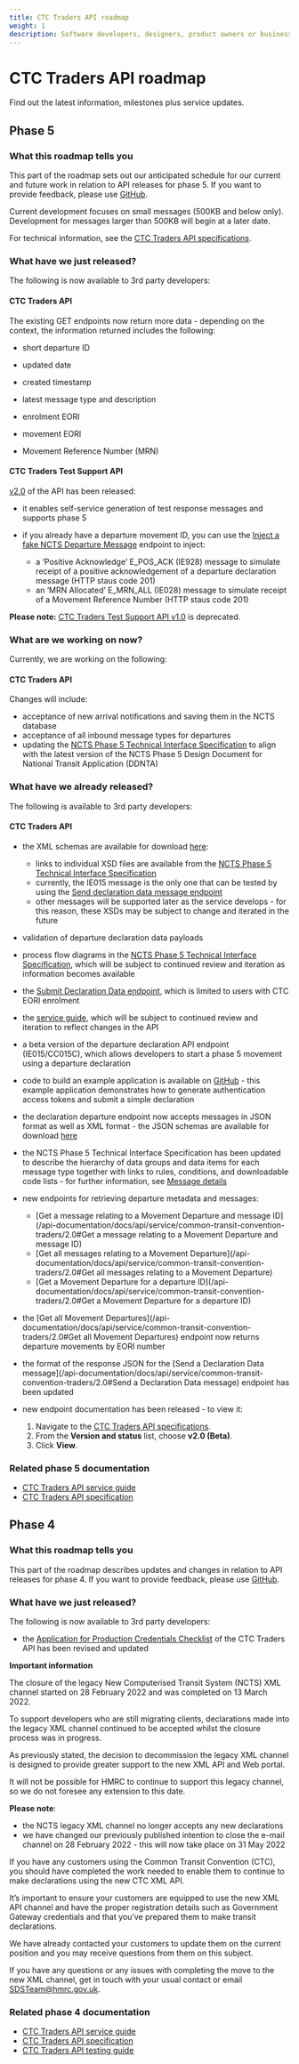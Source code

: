 ```yaml
---
title: CTC Traders API roadmap
weight: 1
description: Software developers, designers, product owners or business analysts - see how you can integrate your software with Common Transit Convention Traders API.
---
```

# CTC Traders API roadmap

Find out the latest information, milestones plus service updates.

## Phase 5
### What this roadmap tells you
This part of the roadmap sets out our anticipated schedule for our current and future work in relation to API releases for phase 5. If you want to provide feedback, please use [GitHub](https://github.com/hmrc/common-transit-convention-traders/issues).

Current development focuses on small messages (500KB and below only). Development for messages larger than 500KB will begin at a later date.

For technical information, see the [CTC Traders API specifications](/api-documentation/docs/api/service/common-transit-convention-traders/2.0).

### What have we just released?
The following is now available to 3rd party developers:

#### CTC Traders API

The existing GET endpoints now return more data - depending on the context, the information returned includes the following:

- short departure ID

- updated date

- created timestamp

- latest message type and description

- enrolment EORI

- movement EORI

- Movement Reference Number (MRN)

#### CTC Traders Test Support API

[v2.0](/api-documentation/docs/api/service/common-transit-convention-traders-test-support/2.0) of the API has been released:

- it enables self-service generation of test response messages and supports phase 5

- if you already have a departure movement ID, you can use the [Inject a fake NCTS Departure Message](/api-documentation/docs/api/service/common-transit-convention-traders-test-support/2.0#Inject%20a%20fake%20NCTS%20Departure%20Message) endpoint to inject:

  - a ‘Positive Acknowledge’ E_POS_ACK (IE928) message to simulate receipt of a positive acknowledgement of a departure declaration message (HTTP staus code 201)
  - an ‘MRN Allocated’ E_MRN_ALL (IE028) message to simulate receipt of a Movement Reference Number (HTTP staus code 201)

**Please note:**  [CTC Traders Test Support API v1.0](/api-documentation/docs/api/common-transit-convention-traders-test-support/1.0) is deprecated.

### What are we working on now?
Currently, we are working on the following:

#### CTC Traders API

Changes will include:

- acceptance of new arrival notifications and saving them in the NCTS database
- acceptance of all inbound message types for departures
- updating the [NCTS Phase 5 Technical Interface Specification](/guides/ctc-traders-phase5-tis) to align with the latest version of the NCTS Phase 5 Design Document for National Transit Application (DDNTA)

### What have we already released?
The following is available to 3rd party developers:

#### CTC Traders API

- the XML schemas are available for download [here](https://github.com/hmrc/transit-movements-validator/tree/main/conf/xsd):
    - links to individual XSD files are available from the [NCTS Phase 5 Technical Interface Specification](/guides/ctc-traders-phase5-tis)
    - currently, the IE015 message is the only one that can be tested by using the [Send declaration data message endpoint](/api-documentation/docs/api/service/common-transit-convention-traders/2.0#Send%20a%20Decla[…]20Data%20message)
    - other messages will be supported later as the service develops - for this reason, these XSDs may be subject to change and iterated in the future

- validation of departure declaration data payloads
- process flow diagrams in the [NCTS Phase 5 Technical Interface Specification](/guides/ctc-traders-phase5-tis), which will be subject to continued review and iteration as information becomes available
- the [Submit Declaration Data endpoint](/api-documentation/docs/api/service/common-transit-convention-traders/2.0#Send%20a%20Declaration%20Data%20message), which is limited to users with CTC EORI enrolment
- the [service guide](/guides/ctc-traders-phase5-service-guide/), which will be subject to continued review and iteration to reflect changes in the API
- a beta version of the departure declaration API endpoint (IE015/CC015C), which allows developers to start a phase 5 movement using a departure declaration
- code to build an example application is available on [GitHub](https://github.com/hmrc/ctc-traders-example-java-client) - this example application demonstrates how to generate authentication access tokens and submit a simple declaration
- the declaration departure endpoint now accepts messages in JSON format as well as XML format - the JSON schemas are available for download [here](https://github.com/hmrc/transit-movements-validator/tree/main/conf/json)
- the NCTS Phase 5 Technical Interface Specification has been updated to describe the hierarchy of data groups and data items for each message type together with links to rules, conditions, and downloadable code lists - for further information, see [Message details](/guides/ctc-traders-phase5-tis/documentation/messagetypes.html#message-details)
- new endpoints for retrieving departure metadata and messages:
    - [Get a message relating to a Movement Departure and message ID](/api-documentation/docs/api/service/common-transit-convention-traders/2.0#Get a message relating to a Movement Departure and message ID)
    - [Get all messages relating to a Movement Departure](/api-documentation/docs/api/service/common-transit-convention-traders/2.0#Get all messages relating to a Movement Departure)
    - [Get a Movement Departure for a departure ID](/api-documentation/docs/api/service/common-transit-convention-traders/2.0#Get a Movement Departure for a departure ID)

- the [Get all Movement Departures](/api-documentation/docs/api/service/common-transit-convention-traders/2.0#Get all Movement Departures) endpoint now returns departure movements by EORI number
- the format of the response JSON for the [Send a Declaration Data message](/api-documentation/docs/api/service/common-transit-convention-traders/2.0#Send a Declaration Data message) endpoint has been updated
- new endpoint documentation has been released - to view it:
    1. Navigate to the [CTC Traders API specifications](/api-documentation/docs/api/service/common-transit-convention-traders/2.0).
    2. From the **Version and status** list, choose **v2.0 (Beta)**.
    3. Click **View**.

### Related phase 5 documentation

  * [CTC Traders API service guide](/guides/ctc-traders-phase5-service-guide)
  * [CTC Traders API specification](/api-documentation/docs/api/service/common-transit-convention-traders/2.0)

## Phase 4
### What this roadmap tells you
This part of the roadmap describes updates and changes in relation to API releases for phase 4. If you want to provide feedback, please use [GitHub](https://github.com/hmrc/common-transit-convention-traders/issues).

### What have we just released?
The following is now available to 3rd party developers:

- the [Application for Production Credentials Checklist](/guides/ctc-traders-phase4-testing-guide/figures/CTC_Traders_API_Application_for_Productions_Credentials_v0.1_Aug22.docx) of the CTC Traders API has been revised and updated

**Important information**

The closure of the legacy New Computerised Transit System (NCTS) XML channel started on 28 February 2022 and was completed on 13 March 2022.

To support developers who are still migrating clients, declarations made into the legacy XML channel continued to be accepted whilst the closure process was in progress. 

As previously stated, the decision to decommission the legacy XML channel is designed to provide greater support to the new XML API and Web portal.

It will not be possible for HMRC to continue to support this legacy channel, so we do not foresee any extension to this date.

**Please note**:

 - the NCTS legacy XML channel no longer accepts any new declarations
 - we have changed our previously published intention to close the e-mail channel on 28 February 2022 - this will now take place on 31 May 2022

If you have any customers using the Common Transit Convention (CTC), you should have completed the work needed to enable them to continue to make declarations using the new CTC XML API. 

It’s important to ensure your customers are equipped to use the new XML API channel and have the proper registration details such as Government Gateway credentials and that you’ve prepared them to make transit declarations.

We have already contacted your customers to update them on the current position and you may receive questions from them on this subject.

If you have any questions or any issues with completing the move to the new XML channel, get in touch with your usual contact or email [SDSTeam@hmrc.gov.uk](mailto:SDSTeam@hmrc.gov.uk).

### Related phase 4 documentation
<!--- Section owner: MTD Programme --->

  * [CTC Traders API service guide](/guides/ctc-traders-phase4-service-guide)
  * [CTC Traders API specification](/api-documentation/docs/api/service/common-transit-convention-traders/1.0)
  * [CTC Traders API testing guide](/guides/ctc-traders-phase4-testing-guide)
